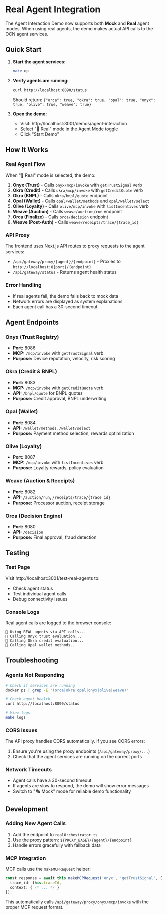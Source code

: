 # Real Agent Integration

The Agent Interaction Demo now supports both **Mock** and **Real** agent modes. When using real agents, the demo makes actual API calls to the OCN agent services.

## Quick Start

1. **Start the agent services:**
   ```bash
   make up
   ```

2. **Verify agents are running:**
   ```bash
   curl http://localhost:8090/status
   ```
   Should return: `{"orca": true, "okra": true, "opal": true, "onyx": true, "olive": true, "weave": true}`

3. **Open the demo:**
   - Visit: http://localhost:3001/demos/agent-interaction
   - Select "🚀 Real" mode in the Agent Mode toggle
   - Click "Start Demo"

## How It Works

### Real Agent Flow

When "🚀 Real" mode is selected, the demo:

1. **Onyx (Trust)** - Calls `onyx/mcp/invoke` with `getTrustSignal` verb
2. **Okra (Credit)** - Calls `okra/mcp/invoke` with `getCreditQuote` verb  
3. **Okra (BNPL)** - Calls `okra/bnpl/quote` endpoint
4. **Opal (Wallet)** - Calls `opal/wallet/methods` and `opal/wallet/select`
5. **Olive (Loyalty)** - Calls `olive/mcp/invoke` with `listIncentives` verb
6. **Weave (Auction)** - Calls `weave/auction/run` endpoint
7. **Orca (Finalize)** - Calls `orca/decision` endpoint
8. **Weave (Post-Auth)** - Calls `weave/receipts/trace/{trace_id}`

### API Proxy

The frontend uses Next.js API routes to proxy requests to the agent services:

- `/api/gateway/proxy/{agent}/{endpoint}` - Proxies to `http://localhost:8{port}/{endpoint}`
- `/api/gateway/status` - Returns agent health status

### Error Handling

- If real agents fail, the demo falls back to mock data
- Network errors are displayed as system explanations
- Each agent call has a 30-second timeout

## Agent Endpoints

### Onyx (Trust Registry)
- **Port:** 8086
- **MCP:** `/mcp/invoke` with `getTrustSignal` verb
- **Purpose:** Device reputation, velocity, risk scoring

### Okra (Credit & BNPL)
- **Port:** 8083  
- **MCP:** `/mcp/invoke` with `getCreditQuote` verb
- **API:** `/bnpl/quote` for BNPL quotes
- **Purpose:** Credit approval, BNPL underwriting

### Opal (Wallet)
- **Port:** 8084
- **API:** `/wallet/methods`, `/wallet/select`
- **Purpose:** Payment method selection, rewards optimization

### Olive (Loyalty)
- **Port:** 8087
- **MCP:** `/mcp/invoke` with `listIncentives` verb
- **Purpose:** Loyalty rewards, policy evaluation

### Weave (Auction & Receipts)
- **Port:** 8082
- **API:** `/auction/run`, `/receipts/trace/{trace_id}`
- **Purpose:** Processor auction, receipt storage

### Orca (Decision Engine)
- **Port:** 8080
- **API:** `/decision`
- **Purpose:** Final approval, fraud detection

## Testing

### Test Page
Visit http://localhost:3001/test-real-agents to:
- Check agent status
- Test individual agent calls
- Debug connectivity issues

### Console Logs
Real agent calls are logged to the browser console:
```
🚀 Using REAL agents via API calls...
🖤 Calling Onyx trust evaluation...
🦏 Calling Okra credit evaluation...
💎 Calling Opal wallet methods...
```

## Troubleshooting

### Agents Not Responding
```bash
# Check if services are running
docker ps | grep -E "(orca|okra|opal|onyx|olive|weave)"

# Check agent health
curl http://localhost:8090/status

# View logs
make logs
```

### CORS Issues
The API proxy handles CORS automatically. If you see CORS errors:
1. Ensure you're using the proxy endpoints (`/api/gateway/proxy/...`)
2. Check that the agent services are running on the correct ports

### Network Timeouts
- Agent calls have a 30-second timeout
- If agents are slow to respond, the demo will show error messages
- Switch to "🎭 Mock" mode for reliable demo functionality

## Development

### Adding New Agent Calls
1. Add the endpoint to `realOrchestrator.ts`
2. Use the proxy pattern: `${PROXY_BASE}/{agent}/{endpoint}`
3. Handle errors gracefully with fallback data

### MCP Integration
MCP calls use the `makeMCPRequest` helper:
```typescript
const response = await this.makeMCPRequest('onyx', 'getTrustSignal', {
  trace_id: this.traceId,
  context: { /* ... */ }
});
```

This automatically calls `/api/gateway/proxy/onyx/mcp/invoke` with the proper MCP request format.








